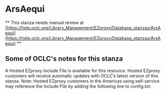 # ArsAequi
** This stanza needs manual review at [https://help.oclc.org/Library_Management/EZproxy/Database_stanzas/ArsAequi](https://help.oclc.org/Library_Management/EZproxy/Database_stanzas/ArsAequi) **

## Some of OCLC's notes for this stanza

A Hosted EZproxy Include File is available for this resource. Hosted EZproxy customers will receive automatic updates with OCLC&rsquo;s latest version of this stanza. Note: Hosted EZproxy customers in the Americas using self-service may reference the Include File by adding the following line to config.txt:

&nbsp;

&nbsp;
